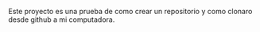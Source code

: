Este proyecto es una prueba de como crear un repositorio y como clonaro desde github a mi computadora.

